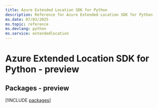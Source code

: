 ```yaml
---
title: Azure Extended Location SDK for Python
description: Reference for Azure Extended Location SDK for Python
ms.date: 07/03/2025
ms.topic: reference
ms.devlang: python
ms.service: extendedlocation
---
```

# Azure Extended Location SDK for Python - preview
## Packages - preview
[!INCLUDE [packages](extended-location-index.md)]
